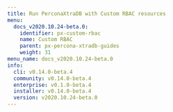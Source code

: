```yaml
---
title: Run PerconaXtraDB with Custom RBAC resources
menu:
  docs_v2020.10.24-beta.0:
    identifier: px-custom-rbac
    name: Custom RBAC
    parent: px-percona-xtradb-guides
    weight: 31
menu_name: docs_v2020.10.24-beta.0
info:
  cli: v0.14.0-beta.4
  community: v0.14.0-beta.4
  enterprise: v0.1.0-beta.4
  installer: v0.14.0-beta.4
  version: v2020.10.24-beta.0
---
```



